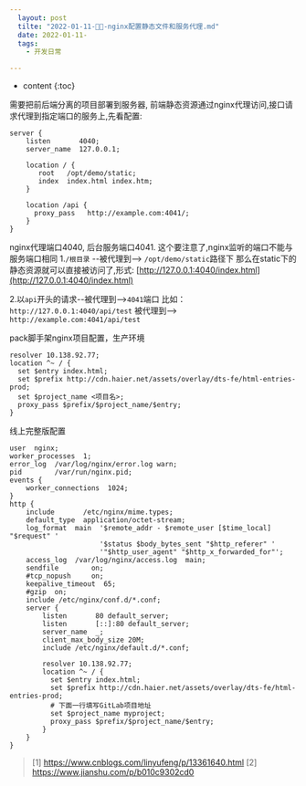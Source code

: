 ```yaml
---
  layout: post
  tilte: "2022-01-11-🦆🦢-nginx配置静态文件和服务代理.md"
  date: 2022-01-11-
  tags: 
    - 开发日常

---
```



* content
{:toc}


需要把前后端分离的项目部署到服务器,
前端静态资源通过nginx代理访问,接口请求代理到指定端口的服务上,先看配置:

```
server {
    listen       4040;
    server_name  127.0.0.1;
    
    location / {
       root   /opt/demo/static;
       index  index.html index.htm;
    }
    
    location /api {
      proxy_pass   http://example.com:4041/;
    }
}
```
nginx代理端口4040, 后台服务端口4041. 这个要注意了,nginx监听的端口不能与服务端口相同
1.`/根目录` --被代理到--> `/opt/demo/static`路径下
那么在static下的静态资源就可以直接被访问了,形式: [http://127.0.0.1:4040/index.html](http://127.0.0.1:4040/index.html)


2.以`api`开头的请求--被代理到-->`4041`端口
比如：
`http://127.0.0.1:4040/api/test`
被代理到--> `http://example.com:4041/api/test`

pack脚手架nginx项目配置，生产环境
```
resolver 10.138.92.77;
location ^~ / {
  set $entry index.html;
  set $prefix http://cdn.haier.net/assets/overlay/dts-fe/html-entries-prod;
  set $project_name <项目名>;
  proxy_pass $prefix/$project_name/$entry;
}

```
线上完整版配置
```
user  nginx;
worker_processes  1;
error_log  /var/log/nginx/error.log warn;
pid        /var/run/nginx.pid;
events {
    worker_connections  1024;
}
http {
    include       /etc/nginx/mime.types;
    default_type  application/octet-stream;
    log_format  main  '$remote_addr - $remote_user [$time_local] "$request" '
                      '$status $body_bytes_sent "$http_referer" '
                      '"$http_user_agent" "$http_x_forwarded_for"';
    access_log  /var/log/nginx/access.log  main;
    sendfile        on;
    #tcp_nopush     on;
    keepalive_timeout  65;
    #gzip  on;
    include /etc/nginx/conf.d/*.conf;
    server {
        listen       80 default_server;
        listen       [::]:80 default_server;
        server_name  _;
        client_max_body_size 20M;
        include /etc/nginx/default.d/*.conf;

        resolver 10.138.92.77;
        location ^~ / {
          set $entry index.html;
          set $prefix http://cdn.haier.net/assets/overlay/dts-fe/html-entries-prod;
          # 下面一行填写GitLab项目地址
          set $project_name myproject;
          proxy_pass $prefix/$project_name/$entry;
        }
    }
}
```
> [1] https://www.cnblogs.com/linyufeng/p/13361640.html
[2] https://www.jianshu.com/p/b010c9302cd0
